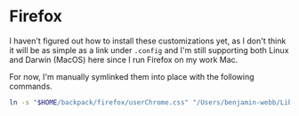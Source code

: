 # Firefox

I haven't figured out how to install these customizations yet, as I don't think it will be as simple as a link under `.config` and I'm still supporting both Linux and Darwin (MacOS) here since I run Firefox on my work Mac.

For now, I'm manually symlinked them into place with the following commands.

```bash
ln -s "$HOME/backpack/firefox/userChrome.css" "/Users/benjamin-webb/Library/Application Support/Firefox/Profiles/2t71y1q8.benjaminedwardwebb/chrome/userChrome.css"
```

